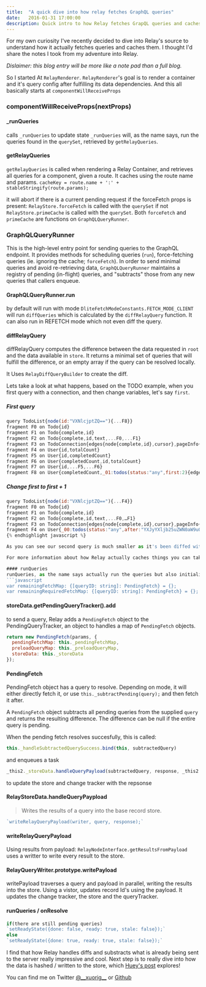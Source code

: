 ```yaml
---
title:  "A quick dive into how relay fetches GraphQL queries"
date:   2016-01-31 17:00:00
description: Quick intro to how Relay fetches GrapQL queries and caches it's results.
---
```


For my own curiosity I've recently decided to dive into Relay's source to understand
how it actually fetches queries and caches them. I thought I'd share the notes I took from my adventure into Relay.

*Dislaimer: this blog entry will be more like a note pad than a full blog.*

So I started At `RelayRenderer`. `RelayRenderer`'s goal is to render a container and it's query config after fulfilling its data dependencies. And this all basically starts at `componentWillReceiveProps`

### componentWillReceiveProps(nextProps)

#### _runQueries
calls `_runQueries` to update state
`_runQueries` will, as the name says, run the queries found in the `querySet`, retrieved by `getRelayQueries`.

#### getRelayQueries
`getRelayQueries` is called when rendering a Relay Container, and retrieves all queries for a component, given a route.
It caches using the route name and params.
`cacheKey = route.name + ':' + stableStringify(route.params);`


it will abort if there is a current pending request
if the forceFetch props is present: `RelayStore.forceFetch` is called with the `querySet`
if not `RelayStore.primeCache` is called with the `querySet`. Both `forceFetch` and `primeCache` are functions on `GraphQLQueryRunner`.


### GraphQLQueryRunner
This is the high-level entry point for sending queries to the GraphQL
endpoint. It provides methods for scheduling queries (`run`), force-fetching
queries (ie. ignoring the cache; `forceFetch`).
In order to send minimal queries and avoid re-retrieving data,
`GraphQLQueryRunner` maintains a registry of pending (in-flight) queries, and
"subtracts" those from any new queries that callers enqueue.

#### GraphQLQueryRunner.run
by default will run with mode `DliteFetchModeConstants.FETCH_MODE_CLIENT`
will run `diffQueries` which is calculated by the `diffRelayQuery` function.
It can also run in REFETCH mode which not even diff the query.

#### diffRelayQuery
diffRelayQuery computes the difference between the data requested in `root` and the data
available in `store`. It returns a minimal set of queries that will fulfill
the difference, or an empty array if the query can be resolved locally.

It Uses `RelayDiffQueryBuilder` to create the diff.

Lets take a look at what happens, based on the TODO example, when you first query with a connection, and then change variables, let's say `first`.

##### First query

```javascript
query TodoList{node(id:"VXNlcjptZQ=="){...F8}}
fragment F0 on Todo{id}
fragment F1 on Todo{complete,id}
fragment F2 on Todo{complete,id,text,...F0,...F1}
fragment F3 on TodoConnection{edges{node{complete,id},cursor},pageInfo{hasNextPage,hasPreviousPage}}
fragment F4 on User{id,totalCount}
fragment F5 on User{id,completedCount}
fragment F6 on User{completedCount,id,totalCount}
fragment F7 on User{id,...F5,...F6}
fragment F8 on User{completedCount,_01:todos(status:"any",first:2){edges{node{id,...F2},cursor},pageInfo{hasNextPage,hasPreviousPage},...F3},totalCount,id,...F4,...F7}
```


##### Change first to first + 1

```javascript
query TodoList{node(id:"VXNlcjptZQ=="){...F4}}
fragment F0 on Todo{id}
fragment F1 on Todo{complete,id}
fragment F2 on Todo{complete,id,text,...F0,…F1}
fragment F3 on TodoConnection{edges{node{complete,id},cursor},pageInfo{hasNextPage,hasPreviousPage}}
fragment F4 on User{_00:todos(status:"any",after:"YXJyYXljb25uZWN0aW9uOjA=",first:1){edges{node{id,...F2},cursor},pageInfo{hasNextPage,hasPreviousPage},...F3},id}
{% endhighlight javascript %}

As you can see our second query is much smaller as it's been diffed with what Relay already had in store, it is also doing some magic with the connection. When we incremented the `first` connection arg, relay instead took the global node id of our last todo, set it to the `after` variable, and put our first to `1` instead of requerying the first todos which we already had.

For more information about how Relay actually caches things you can take a look at [Huey Petterson's post][Huey], which goes deeper into it.

#### runQueries
runQueries, as the name says actually run the queries but also initializes callbacks and ready state and also keeps a map of wat has been fetched
```javascript
var remainingFetchMap: {[queryID: string]: PendingFetch} = {};
var remainingRequiredFetchMap: {[queryID: string]: PendingFetch} = {};
```

#### storeData.getPendingQueryTracker().add
to send a query, Relay adds a `PendingFetch` object to the PendingQueryTracker, an object to handles a map of `PendingFetch` objects.
```javascript
return new PendingFetch(params, {
  pendingFetchMap: this._pendingFetchMap,
  preloadQueryMap: this._preloadQueryMap,
  storeData: this._storeData
});
```


#### PendingFetch
PendingFetch object has a query to resolve. Depending on mode, it will either directly fetch it, or use `this._subtractPending(query);` and then fetch it after.

A `PendingFetch` object subtracts all pending queries from the supplied `query` and returns the resulting difference. The difference can be null if the entire query is pending.

When the pending fetch resolves succesfully, this is called:

```javascript
this._handleSubtractedQuerySuccess.bind(this, subtractedQuery)
```

and enqueues a task
```javascript
_this2._storeData.handleQueryPayload(subtractedQuery, response, _this2._forceIndex);
```

to update the store and change tracker with the repsonse


#### RelayStoreData.handleQueryPaypload
> Writes the results of a query into the base record store.

```javascript
`writeRelayQueryPayload(writer, query, response);`
```

#### writeRelayQueryPayload
Using results from payload: `RelayNodeInterface.getResultsFromPayload`
uses a writter to write every result to the store.

#### RelayQueryWriter.prototype.writePayload
writePayload traverses a query and payload in parallel, writing the results into the store. Using a vistor, updates record Id's using the payload. It updates the change tracker, the store and the queryTracker.

#### runQueries / onResolve

```javascript
if(there are still pending queries)
`setReadyState({done: false, ready: true, stale: false});`
else
`setReadyState({done: true, ready: true, stale: false});`
```

I find that how Relay handles diffs and substracts what is already being sent to the server really impressive and cool. Next step is to really dive into how the data is hashed / written to the store, which [Huey's post][huey] explores!

You can find me on Twitter [@\_\_xuorig\_\_][twit] or [Github][xuo]

[twit]: https://twitter.com/__xuorig__
[xuo]: http://github.com/xuorig
[app]: https://github.com/xuorig/my-simple-blogging-app
[huey]: http://hueypetersen.com/posts/2015/09/30/quick-look-at-the-relay-store/
